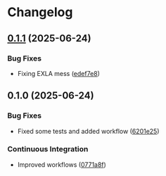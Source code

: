 # Changelog

## [0.1.1](https://github.com/edlontech/ex_memvid/compare/v0.1.0...v0.1.1) (2025-06-24)


### Bug Fixes

* Fixing EXLA mess ([edef7e8](https://github.com/edlontech/ex_memvid/commit/edef7e802a9f2588dd33285e99e871da888b7b11))

## 0.1.0 (2025-06-24)


### Bug Fixes

* Fixed some tests and added workflow ([6201e25](https://github.com/edlontech/ex_memvid/commit/6201e25e600e985d7ed8d5e906ae4a6520a04a85))


### Continuous Integration

* Improved workflows ([0771a8f](https://github.com/edlontech/ex_memvid/commit/0771a8f0f482f040526faaaf9806de03ec9a19e2))

